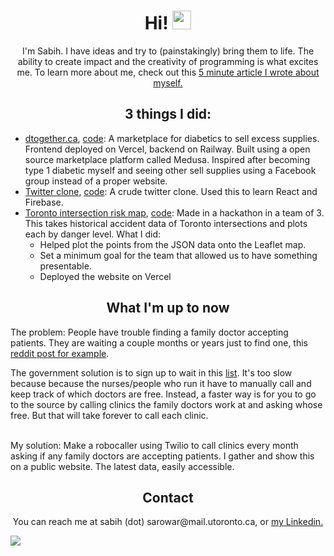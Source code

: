 <div id="header" align="center">
  <h1>
    Hi!
    <img src="https://media.giphy.com/media/hvRJCLFzcasrR4ia7z/giphy.gif" width="30px" />
  </h1>
  <p>
    I'm Sabih. I have ideas and try to (painstakingly) bring them to life. The ability to create impact and the creativity of programming is what excites me. To learn more about me, check out this <a href="https://github.com/kleenkanteen/about-me-in-5-minutes">5 minute article I wrote about myself.</a>
  </p>
  <h2 style="font-weight: bold">3 things I did:</h2>
  <ul align="left">
    <li><a href="https://dtogether.ca" target="_blank">dtogether.ca</a>, <a href="https://github.com/kleenkanteen/dtogether.ca-backend">code</a>: A marketplace for diabetics to sell excess supplies. Frontend deployed on Vercel, backend on Railway. Built using a open source marketplace platform called Medusa. Inspired after becoming type 1 diabetic myself and seeing other sell supplies using a Facebook group instead of a proper website.</li>
    <li><a href="https://learn-react-e4942.web.app/" target="_blank">Twitter clone</a>, <a href="https://github.com/kleenkanteen/twitter-clone">code</a>: A crude twitter clone. Used this to learn React and Firebase.</li>
    <li><a href="https://toronto-intersection-risk.netlify.app" target="_blank">Toronto intersection risk map</a>, <a href="https://github.com/kleenkanteen/HackTo2022Hive">code</a>: Made in a hackathon in a team of 3. This takes historical accident data of Toronto intersections and plots each by danger level. What I did:
      <ul>
        <li>Helped plot the points from the JSON data onto the Leaflet map.</li>
        <li>Set a minimum goal for the team that allowed us to have something presentable.</li>
        <li>Deployed the website on Vercel</li>
      </ul>
  </ul>
  <p>
  <h2>What I'm up to now</h2>
    <div align="left">
    <p>The problem: People have trouble finding a family doctor accepting patients. They are waiting a couple months or years just to find one, this <a href="https://www.reddit.com/r/ontario/comments/13gyspu/need_a_family_doctor/">reddit post for example</a>.</p>  The government solution is to sign up to wait in this <a href="https://www.ontario.ca/page/find-family-doctor-or-nurse-practitioner#section-1">list</a>. It's too slow because because the nurses/people who run it have to manually call and keep track of which doctors are free. Instead, a faster way is for you to go to the source by calling clinics the family doctors work at and asking whose free. But that will take forever to call each clinic.
    </div>
      <br>
    <div align="left">
      <p>My solution: Make a robocaller using Twilio to call clinics every month asking if any family doctors are accepting patients. I gather and show this on a public website. The latest data, easily accessible.</p>
    </div>
  <h2>Contact</h2>
  <div>You can reach me at sabih (dot) sarowar@mail.utoronto.ca, or <a href="https://www.linkedin.com/in/sabihsarowar/ target="blank"">my Linkedin.</a></div>
</div>

[![](https://ga-beacon.appspot.com/G-V5DLNR5FL3/github/readme?pixel)](https://github.com/kleenkanteen)

